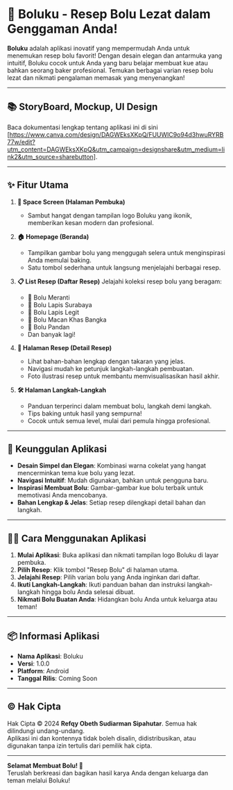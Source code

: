 # 🎂 Boluku - Resep Bolu Lezat dalam Genggaman Anda!

**Boluku** adalah aplikasi inovatif yang mempermudah Anda untuk menemukan resep bolu favorit! Dengan desain elegan dan antarmuka yang intuitif, Boluku cocok untuk Anda yang baru belajar membuat kue atau bahkan seorang baker profesional. Temukan berbagai varian resep bolu lezat dan nikmati pengalaman memasak yang menyenangkan!

---

## 📚 StoryBoard, Mockup, UI Design
Baca dokumentasi lengkap tentang aplikasi ini di sini [https://www.canva.com/design/DAGWEksXKpQ/FUUWlC9o94d3hwuRYRB77w/edit?utm_content=DAGWEksXKpQ&utm_campaign=designshare&utm_medium=link2&utm_source=sharebutton].

---

## ✨ **Fitur Utama**

1. **🌟 Space Screen (Halaman Pembuka)**
   - Sambut hangat dengan tampilan logo Boluku yang ikonik, memberikan kesan modern dan profesional.

2. **🏠 Homepage (Beranda)**
   - Tampilkan gambar bolu yang menggugah selera untuk menginspirasi Anda memulai baking.
   - Satu tombol sederhana untuk langsung menjelajahi berbagai resep.

3. **📋 List Resep (Daftar Resep)**
   Jelajahi koleksi resep bolu yang beragam:
   - 🎂 Bolu Meranti
   - 🍫 Bolu Lapis Surabaya
   - 🍯 Bolu Lapis Legit
   - 🥥 Bolu Macan Khas Bangka
   - 🌴 Bolu Pandan
   - Dan banyak lagi!

4. **📖 Halaman Resep (Detail Resep)**
   - Lihat bahan-bahan lengkap dengan takaran yang jelas.
   - Navigasi mudah ke petunjuk langkah-langkah pembuatan.
   - Foto ilustrasi resep untuk membantu memvisualisasikan hasil akhir.

5. **🛠️ Halaman Langkah-Langkah**
   - Panduan terperinci dalam membuat bolu, langkah demi langkah.
   - Tips baking untuk hasil yang sempurna!
   - Cocok untuk semua level, mulai dari pemula hingga profesional.

---

## 🎯 **Keunggulan Aplikasi**
- **Desain Simpel dan Elegan**: Kombinasi warna cokelat yang hangat mencerminkan tema kue bolu yang lezat.
- **Navigasi Intuitif**: Mudah digunakan, bahkan untuk pengguna baru.
- **Inspirasi Membuat Bolu**: Gambar-gambar kue bolu terbaik untuk memotivasi Anda mencobanya.
- **Bahan Lengkap & Jelas**: Setiap resep dilengkapi detail bahan dan langkah.

---

## 🧑‍🍳 **Cara Menggunakan Aplikasi**

1. **Mulai Aplikasi**: Buka aplikasi dan nikmati tampilan logo Boluku di layar pembuka.
2. **Pilih Resep**: Klik tombol "Resep Bolu" di halaman utama.
3. **Jelajahi Resep**: Pilih varian bolu yang Anda inginkan dari daftar.
4. **Ikuti Langkah-Langkah**: Ikuti panduan bahan dan instruksi langkah-langkah hingga bolu Anda selesai dibuat.
5. **Nikmati Bolu Buatan Anda**: Hidangkan bolu Anda untuk keluarga atau teman!

---

## 📦 **Informasi Aplikasi**
- **Nama Aplikasi**: Boluku  
- **Versi**: 1.0.0  
- **Platform**: Android 
- **Tanggal Rilis**: Coming Soon 

---

## © **Hak Cipta**

Hak Cipta © 2024 **Refqy Obeth Sudiarman Sipahutar**. Semua hak dilindungi undang-undang.  
Aplikasi ini dan kontennya tidak boleh disalin, didistribusikan, atau digunakan tanpa izin tertulis dari pemilik hak cipta.  

---

**Selamat Membuat Bolu! 🧁**  
Teruslah berkreasi dan bagikan hasil karya Anda dengan keluarga dan teman melalui Boluku!
